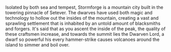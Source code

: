 Isolated by both sea and tempest, Stormforge is a mountain city built in the towering pinnacle of Setever. The dwarves have used both magic and technology to hollow out the insides of the mountain, creating a vast and sprawling settlement that is inhabited by an untold amount of blacksmiths and forgers. It's said that as you ascent the inside of the peak, the quality of these craftsmen increase, and towards the summit lies the Dwarven Lord, a dwarf so powerful his every hammer-strike causes volcanoes around the island to simmer and boil over.